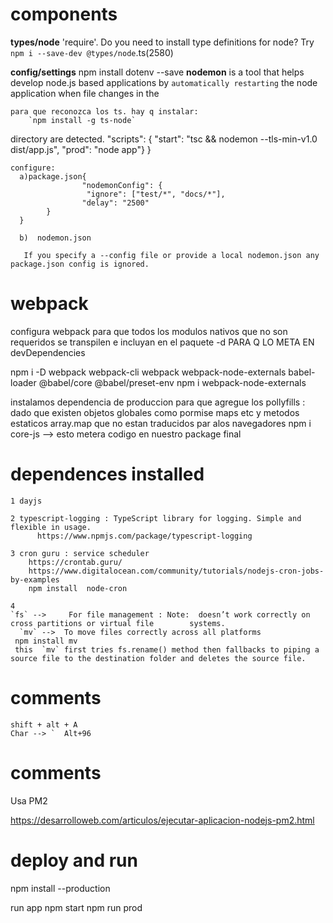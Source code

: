 
# components
 **types/node**
'require'.   Do you need to install type definitions for node? Try `npm i --save-dev @types/node`.ts(2580)

 **config/settings**
    npm install dotenv --save
 **nodemon** is a tool that helps develop node.js based applications by `automatically restarting` the node application when file changes in the 
 
    para que reconozca los ts. hay q instalar:  
        `npm install -g ts-node`
    
 directory are detected.
    "scripts": {
               "start": "tsc && nodemon  --tls-min-v1.0   dist/app.js",
            "prod": "node app"}
        }

    configure: 
      a)package.json{
                    "nodemonConfig": {
                     "ignore": ["test/*", "docs/*"],
                    "delay": "2500"
            }
      }
          
      b)  nodemon.json

       If you specify a --config file or provide a local nodemon.json any package.json config is ignored.


# webpack
 configura webpack para que todos los modulos nativos que no son requeridos se transpilen e incluyan en el paquete
  -d PARA Q LO META EN devDependencies

 npm i -D webpack webpack-cli webpack webpack-node-externals babel-loader @babel/core @babel/preset-env
 npm i webpack-node-externals

instalamos dependencia de produccion para que agregue los pollyfills : dado que existen objetos globales como pormise maps etc y metodos estaticos array.map que no estan traducidos par alos navegadores
 npm i core-js --> esto metera codigo en nuestro package final
# dependences installed
    
    1 dayjs 

    2 typescript-logging : TypeScript library for logging. Simple and flexible in usage.
          https://www.npmjs.com/package/typescript-logging

    3 cron guru : service scheduler 
        https://crontab.guru/
        https://www.digitalocean.com/community/tutorials/nodejs-cron-jobs-by-examples
        npm install  node-cron

    4 
    `fs` -->     For file management : Note:  doesn’t work correctly on cross partitions or virtual file        systems.
      `mv` -->  To move files correctly across all platforms  
     npm install mv
     this  `mv` first tries fs.rename() method then fallbacks to piping a source file to the destination folder and deletes the source file.
     

# comments 
    shift + alt + A
    Char --> `  Alt+96

# comments 

Usa PM2

https://desarrolloweb.com/articulos/ejecutar-aplicacion-nodejs-pm2.html


# deploy and run

npm install --production

run app
    npm start
    npm run prod


